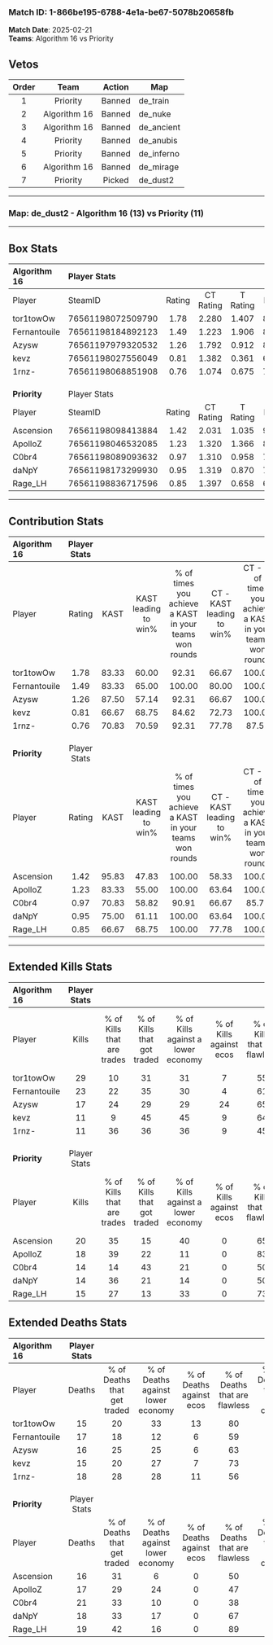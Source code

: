 ### Match ID: 1-866be195-6788-4e1a-be67-5078b20658fb  
**Match Date**: 2025-02-21  
**Teams**: Algorithm 16 vs Priority  

## Vetos  

| Order | Team | Action | Map |
| :---: | :--: | :----: | --- |
| 1 | Priority | Banned | de_train |
| 2 | Algorithm 16 | Banned | de_nuke |
| 3 | Algorithm 16 | Banned | de_ancient |
| 4 | Priority | Banned | de_anubis |
| 5 | Priority | Banned | de_inferno |
| 6 | Algorithm 16 | Banned | de_mirage |
| 7 | Priority | Picked | de_dust2 |

---  

### **Map**: de_dust2 - Algorithm 16 (13) vs Priority (11)  
---  

## Box Stats  

| **Algorithm 16** | Player Stats      |        |           |          |       |       |       |         |        |      |     |
| :- | :- | :-: | :-: | :-: | :-: | :-: | :-: | :-: | :-: | :-: | :-: |
| Player           | SteamID           | Rating | CT Rating | T Rating | KAST  |  ADR  | Kills | Assists | Deaths | K/D  | HS% |
| tor1towOw        | 76561198072509790 |  1.78  |   2.280   |  1.407   | 83.33 | 114.4 |  29   |    7    |   15   | 1.93 | 51  |
| Fernantouile     | 76561198184892123 |  1.49  |   1.223   |  1.906   | 83.33 | 104.0 |  23   |    8    |   17   | 1.35 | 52  |
| Azysw            | 76561197979320532 |  1.26  |   1.792   |  0.912   | 87.50 | 79.5  |  17   |   12    |   16   | 1.06 | 58  |
| kevz             | 76561198027556049 |  0.81  |   1.382   |  0.361   | 66.67 | 55.4  |  11   |    4    |   15   | 0.73 | 27  |
| 1rnz-            | 76561198068851908 |  0.76  |   1.074   |  0.675   | 70.83 | 50.4  |  11   |    6    |   18   | 0.61 | 54  |
|                  |                   |        |           |          |       |       |       |         |        |      |     |
|                  |                   |        |           |          |       |       |       |         |        |      |     |
|                  |                   |        |           |          |       |       |       |         |        |      |     |
| **Priority**     | Player Stats      |        |           |          |       |       |       |         |        |      |     |
| Player           | SteamID           | Rating | CT Rating | T Rating | KAST  |  ADR  | Kills | Assists | Deaths | K/D  | HS% |
| Ascension        | 76561198098413884 |  1.42  |   2.031   |  1.035   | 95.83 | 82.1  |  20   |    8    |   16   | 1.25 | 50  |
| ApolloZ          | 76561198046532085 |  1.23  |   1.320   |  1.366   | 83.33 | 77.0  |  18   |   10    |   17   | 1.06 | 55  |
| C0br4            | 76561198089093632 |  0.97  |   1.310   |  0.958   | 70.83 | 92.3  |  14   |   13    |   21   | 0.67 | 50  |
| daNpY            | 76561198173299930 |  0.95  |   1.319   |  0.870   | 75.00 | 68.6  |  14   |    4    |   18   | 0.78 | 28  |
| Rage_LH          | 76561198836717596 |  0.85  |   1.397   |  0.658   | 66.67 | 54.8  |  15   |    2    |   19   | 0.79 | 60  |
---  

## Contribution Stats  

| **Algorithm 16** | Player Stats |       |                      |                                                        |                           |                                                             |                          |                                                            |
| :- | :-: | :-: | :-: | :-: | :-: | :-: | :-: | :-: |
| Player           |    Rating    | KAST  | KAST leading to win% | % of times you achieve a KAST in your teams won rounds | CT - KAST leading to win% | CT - % of times you achieve a KAST in your teams won rounds | T - KAST leading to win% | T - % of times you achieve a KAST in your teams won rounds |
| tor1towOw        |     1.78     | 83.33 |        60.00         |                         92.31                          |           66.67           |                           100.00                            |          50.00           |                           80.00                            |
| Fernantouile     |     1.49     | 83.33 |        65.00         |                         100.00                         |           80.00           |                           100.00                            |          50.00           |                           100.00                           |
| Azysw            |     1.26     | 87.50 |        57.14         |                         92.31                          |           66.67           |                           100.00                            |          44.44           |                           80.00                            |
| kevz             |     0.81     | 66.67 |        68.75         |                         84.62                          |           72.73           |                           100.00                            |          60.00           |                           60.00                            |
| 1rnz-            |     0.76     | 70.83 |        70.59         |                         92.31                          |           77.78           |                            87.50                            |          62.50           |                           100.00                           |
|                  |              |       |                      |                                                        |                           |                                                             |                          |                                                            |
|                  |              |       |                      |                                                        |                           |                                                             |                          |                                                            |
|                  |              |       |                      |                                                        |                           |                                                             |                          |                                                            |
| **Priority**     | Player Stats |       |                      |                                                        |                           |                                                             |                          |                                                            |
| Player           |    Rating    | KAST  | KAST leading to win% | % of times you achieve a KAST in your teams won rounds | CT - KAST leading to win% | CT - % of times you achieve a KAST in your teams won rounds | T - KAST leading to win% | T - % of times you achieve a KAST in your teams won rounds |
| Ascension        |     1.42     | 95.83 |        47.83         |                         100.00                         |           58.33           |                           100.00                            |          36.36           |                           100.00                           |
| ApolloZ          |     1.23     | 83.33 |        55.00         |                         100.00                         |           63.64           |                           100.00                            |          44.44           |                           100.00                           |
| C0br4            |     0.97     | 70.83 |        58.82         |                         90.91                          |           66.67           |                            85.71                            |          50.00           |                           100.00                           |
| daNpY            |     0.95     | 75.00 |        61.11         |                         100.00                         |           63.64           |                           100.00                            |          57.14           |                           100.00                           |
| Rage_LH          |     0.85     | 66.67 |        68.75         |                         100.00                         |           77.78           |                           100.00                            |          57.14           |                           100.00                           |
---  

## Extended Kills Stats  

| **Algorithm 16** | Player Stats |                            |                            |                                    |                         |                              |                                 |                                       |                    |           |
| :- | :-: | :-: | :-: | :-: | :-: | :-: | :-: | :-: | :-: | :-: |
| Player           |    Kills     | % of Kills that are trades | % of Kills that got traded | % of Kills against a lower economy | % of Kills against ecos | % of Kills that are flawless | % of Kills that are close duels | % of Kills that are assisted by flash | Pistol Round Kills | AWP Kills |
| tor1towOw        |      29      |             10             |             31             |                 31                 |            7            |              55              |                3                |                   3                   |         4          |     8     |
| Fernantouile     |      23      |             22             |             35             |                 30                 |            4            |              61              |               22                |                   9                   |         0          |     0     |
| Azysw            |      17      |             24             |             29             |                 29                 |           24            |              65              |               18                |                  12                   |         1          |     0     |
| kevz             |      11      |             9              |             45             |                 45                 |            9            |              64              |               18                |                   9                   |         3          |     2     |
| 1rnz-            |      11      |             36             |             36             |                 36                 |            9            |              45              |                0                |                   0                   |         2          |     0     |
|                  |              |                            |                            |                                    |                         |                              |                                 |                                       |                    |           |
|                  |              |                            |                            |                                    |                         |                              |                                 |                                       |                    |           |
|                  |              |                            |                            |                                    |                         |                              |                                 |                                       |                    |           |
| **Priority**     | Player Stats |                            |                            |                                    |                         |                              |                                 |                                       |                    |           |
| Player           |    Kills     | % of Kills that are trades | % of Kills that got traded | % of Kills against a lower economy | % of Kills against ecos | % of Kills that are flawless | % of Kills that are close duels | % of Kills that are assisted by flash | Pistol Round Kills | AWP Kills |
| Ascension        |      20      |             35             |             15             |                 40                 |            0            |              65              |               10                |                   5                   |         2          |     0     |
| ApolloZ          |      18      |             39             |             22             |                 11                 |            0            |              83              |                6                |                   0                   |         0          |     0     |
| C0br4            |      14      |             14             |             43             |                 21                 |            0            |              50              |                0                |                  14                   |         1          |     0     |
| daNpY            |      14      |             36             |             21             |                 14                 |            0            |              50              |                0                |                   0                   |         1          |     0     |
| Rage_LH          |      15      |             27             |             13             |                 33                 |            0            |              73              |               13                |                  20                   |         0          |     4     |
## Extended Deaths Stats  

| **Algorithm 16** | Player Stats |                             |                                   |                          |                               |                            |                           |               |
| :- | :-: | :-: | :-: | :-: | :-: | :-: | :-: | :-: |
| Player           |    Deaths    | % of Deaths that get traded | % of Deaths against lower economy | % of Deaths against ecos | % of Deaths that are flawless | % of Deaths that are close | % of Deaths while blinded | Deaths to AWP |
| tor1towOw        |      15      |             20              |                33                 |            13            |              80               |             7              |             0             |       1       |
| Fernantouile     |      17      |             18              |                12                 |            6             |              59               |             12             |            12             |       2       |
| Azysw            |      16      |             25              |                25                 |            6             |              63               |             13             |             6             |       0       |
| kevz             |      15      |             20              |                27                 |            7             |              73               |             0              |             7             |       1       |
| 1rnz-            |      18      |             28              |                28                 |            11            |              56               |             0              |            11             |       0       |
|                  |              |                             |                                   |                          |                               |                            |                           |               |
|                  |              |                             |                                   |                          |                               |                            |                           |               |
|                  |              |                             |                                   |                          |                               |                            |                           |               |
| **Priority**     | Player Stats |                             |                                   |                          |                               |                            |                           |               |
| Player           |    Deaths    | % of Deaths that get traded | % of Deaths against lower economy | % of Deaths against ecos | % of Deaths that are flawless | % of Deaths that are close | % of Deaths while blinded | Deaths to AWP |
| Ascension        |      16      |             31              |                 6                 |            0             |              50               |             25             |             0             |       2       |
| ApolloZ          |      17      |             29              |                24                 |            0             |              47               |             12             |             0             |       3       |
| C0br4            |      21      |             33              |                10                 |            0             |              38               |             5              |             5             |       2       |
| daNpY            |      18      |             33              |                17                 |            0             |              67               |             22             |            28             |       1       |
| Rage_LH          |      19      |             42              |                16                 |            0             |              89               |             0              |             0             |       2       |
